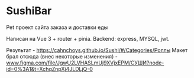 # SushiBar


Pet проект сайта заказа и доставки еды

Написан на Vue 3  + router + pinia.
Backend: express, MYSQL, jwt.

Результат - https://cahnchoys.github.io/Sushi/#/Categories/Роллы 
Макет брал отсюда (внес некоторые изменения) - www.figma.com/file/JgwU2LVHASLmUj9XVjxEPM/СУШИ?node-id=0%3A1&t=XchqZnpXj4JLDLjQ-0                 




